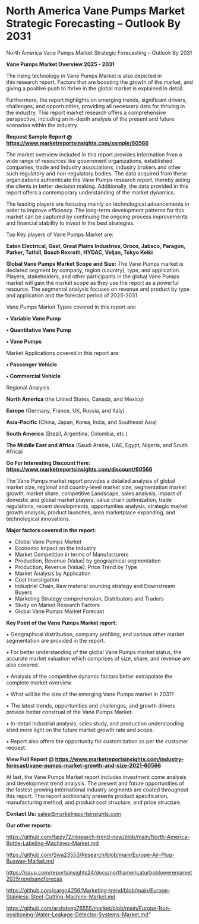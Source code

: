 # North America Vane Pumps Market Strategic Forecasting – Outlook By 2031
North America Vane Pumps Market Strategic Forecasting – Outlook By 2031

<Strong> Vane Pumps Market Overview 2025 - 2031</strong>

The rising technology in Vane Pumps Market is also depicted in this research report. Factors that are boosting the growth of the market, and giving a positive push to thrive in the global market is explained in detail.

Furthermore, the report highlights on emerging trends, significant drivers, challenges, and opportunities, providing all necessary data for thriving in the industry. This report market research offers a comprehensive perspective, including an in-depth analysis of the present and future scenarios within the industry.

<strong>Request Sample Report @ <a href=https://www.marketreportsinsights.com/sample/60566>https://www.marketreportsinsights.com/sample/60566</a></strong>

The market overview included in this report provides information from a wide range of resources like government organizations, established companies, trade and industry associations, industry brokers and other such regulatory and non-regulatory bodies. The data acquired from these organizations authenticate the Vane Pumps research report, thereby aiding the clients in better decision making. Additionally, the data provided in this report offers a contemporary understanding of the market dynamics.

The leading players are focusing mainly on technological advancements in order to improve efficiency. The long-term development patterns for this market can be captured by continuing the ongoing process improvements and financial stability to invest in the best strategies.

Top Key players of Vane Pumps Market are:

<strong>Eaton Electrical, Gast, Great Plains Industries, Groco, Jabsco, Paragon, Parker, Tuthill, Bosch Rexroth, HYDAC, Veljan, Tokyo Keiki</strong>

<strong><b>Global Vane Pumps Market Scope and Size:</b></strong>
The Vane Pumps market is declared segment by company, region (country), type, and application. Players, stakeholders, and other participants in the global Vane Pumps market will gain the market scope as they use the report as a powerful resource. The segmental analysis focuses on revenue and product by type and application and the forecast period of 2025-2031.

Vane Pumps Market Types covered in this report are:

<strong>• Variable Vane Pump

• Quantitative Vane Pump

• Vane Pumps</strong>

Market Applications covered in this report are:

<strong>• Passenger Vehicle

• Commercial Vehicle</strong> 

Regional Analysis

<strong>North America</strong> (the United States, Canada, and Mexico)

<strong>Europe</strong> (Germany, France, UK, Russia, and Italy)

<strong>Asia-Pacific</strong> (China, Japan, Korea, India, and Southeast Asia)

<strong>South America</strong> (Brazil, Argentina, Colombia, etc.)

<strong>The Middle East and Africa</strong> (Saudi Arabia, UAE, Egypt, Nigeria, and South Africa)

<strong>Go For Interesting Discount Here: <a href=https://www.marketreportsinsights.com/discount/60566>https://www.marketreportsinsights.com/discount/60566</a></strong>

The Vane Pumps market report provides a detailed analysis of global market size, regional and country-level market size, segmentation market growth, market share, competitive Landscape, sales analysis, impact of domestic and global market players, value chain optimization, trade regulations, recent developments, opportunities analysis, strategic market growth analysis, product launches, area marketplace expanding, and technological innovations.

<strong><b>Major factors covered in the report:</b></strong>
<ul>
  <li>Global Vane Pumps Market </li>
  <li>Economic Impact on the Industry</li>
  <li>Market Competition in terms of Manufacturers</li>
  <li>Production, Revenue (Value) by geographical segmentation</li>
  <li>Production, Revenue (Value), Price Trend by Type</li>
  <li>Market Analysis by Application</li>
  <li>Cost Investigation</li>
  <li>Industrial Chain, Raw material sourcing strategy and Downstream Buyers</li>
  <li>Marketing Strategy comprehension, Distributors and Traders</li>
  <li>Study on Market Research Factors</li>
  <li>Global Vane Pumps Market Forecast</li>
</ul>

<strong><b>Key Point of the Vane Pumps Market report:</b></strong>

• Geographical distribution, company profiling, and various other market segmentation are provided in the report.

• For better understanding of the global Vane Pumps market status, the accurate market valuation which comprises of size, share, and revenue are also covered.

• Analysis of the competitive dynamic factors better extrapolate the complete market overview

• What will be the size of the emerging Vane Pumps market in 2031?

• The latest trends, opportunities and challenges, and growth drivers provide better construal of the Vane Pumps Market.

• In-detail industrial analysis, sales study, and production understanding shed more light on the future market growth rate and scope.

• Report also offers the opportunity for customization as per the customer request.

<strong><b>View Full Report @ <a href=https://www.marketreportsinsights.com/industry-forecast/vane-pumps-market-growth-and-size-2021-60566>https://www.marketreportsinsights.com/industry-forecast/vane-pumps-market-growth-and-size-2021-60566</a></b></strong>


At last, the Vane Pumps Market report includes investment come analysis and development trend analysis. The present and future opportunities of the fastest growing international industry segments are coated throughout this report. This report additionally presents product specification, manufacturing method, and product cost structure, and price structure.

<strong>Contact Us:</strong>
sales@marketreportsinsights.com

<strong>Our other reports:</strong>

<a href=https://github.com/faizy72/research-trend-new/blob/main/North-America-Bottle-Labeling-Machines-Market.md>https://github.com/faizy72/research-trend-new/blob/main/North-America-Bottle-Labeling-Machines-Market.md</a>

<a href=https://github.com/Siya23553/Research/blob/main/Europe-Air-Plug-Busway-Market.md>https://github.com/Siya23553/Research/blob/main/Europe-Air-Plug-Busway-Market.md</a>

<a href=https://issuu.com/reportsinsights24/docs/northamericaturbobloweremarket2025trendsandforecas>https://issuu.com/reportsinsights24/docs/northamericaturbobloweremarket2025trendsandforecas</a>

<a href=https://github.com/cargo4256/Marketing-trend/blob/main/Europe-Stainless-Steel-Cutting-Machine-Market.md>https://github.com/cargo4256/Marketing-trend/blob/main/Europe-Stainless-Steel-Cutting-Machine-Market.md</a>

<a href=https://github.com/arshdeep76555/market/blob/main/Europe-Non-positioning-Water-Leakage-Detector-Systems-Market.md>https://github.com/arshdeep76555/market/blob/main/Europe-Non-positioning-Water-Leakage-Detector-Systems-Market.md</a>"

